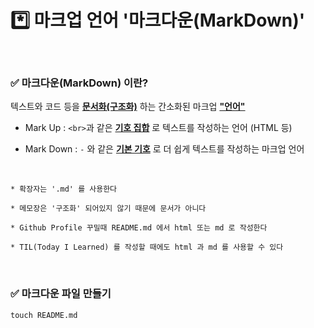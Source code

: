 # *️⃣ 마크업 언어 '마크다운(MarkDown)'

<br>

### ✅ 마크다운(MarkDown) 이란?

텍스트와 코드 등을 <ins>**문서화(구조화)**</ins> 하는 간소화된 마크업 <ins>**"언어"**</ins>

- Mark Up : `<br>`과 같은 <ins>**기호 집합**</ins> 로 텍스트를 작성하는 언어 (HTML 등)

- Mark Down : `-` 와 같은 <ins>**기본 기호**</ins> 로 더 쉽게 텍스트를 작성하는 마크업 언어

<br>

    * 확장자는 '.md' 를 사용한다

    * 메모장은 '구조화' 되어있지 않기 때문에 문서가 아니다
    
    * Github Profile 꾸밀때 README.md 에서 html 또는 md 로 작성한다

    * TIL(Today I Learned) 를 작성할 때에도 html 과 md 를 사용할 수 있다

<br>

### ✅ 마크다운 파일 만들기

    touch README.md

<br>
<br>
<br>